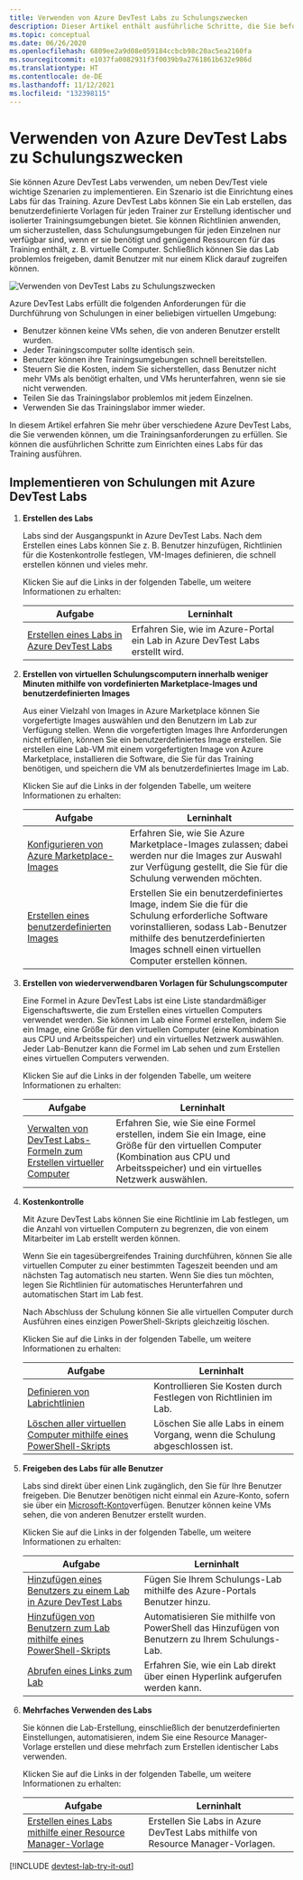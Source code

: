 ```yaml
---
title: Verwenden von Azure DevTest Labs zu Schulungszwecken
description: Dieser Artikel enthält ausführliche Schritte, die Sie befolgen können, um ein Lab für das Training in Azure DevTest Labs einzurichten.
ms.topic: conceptual
ms.date: 06/26/2020
ms.openlocfilehash: 6809ee2a9d08e059184ccbcb98c20ac5ea2160fa
ms.sourcegitcommit: e1037fa0082931f3f0039b9a2761861b632e986d
ms.translationtype: HT
ms.contentlocale: de-DE
ms.lasthandoff: 11/12/2021
ms.locfileid: "132398115"
---
```

# <a name="use-azure-devtest-labs-for-training"></a>Verwenden von Azure DevTest Labs zu Schulungszwecken
Sie können Azure DevTest Labs verwenden, um neben Dev/Test viele wichtige Szenarien zu implementieren. Ein Szenario ist die Einrichtung eines Labs für das Training. Azure DevTest Labs können Sie ein Lab erstellen, das benutzerdefinierte Vorlagen für jeden Trainer zur Erstellung identischer und isolierter Trainingsumgebungen bietet. Sie können Richtlinien anwenden, um sicherzustellen, dass Schulungsumgebungen für jeden Einzelnen nur verfügbar sind, wenn er sie benötigt und genügend Ressourcen für das Training enthält, z. B. virtuelle Computer. Schließlich können Sie das Lab problemlos freigeben, damit Benutzer mit nur einem Klick darauf zugreifen können.

![Verwenden von DevTest Labs zu Schulungszwecken](./media/devtest-lab-training-lab/devtest-lab-training.png)

Azure DevTest Labs erfüllt die folgenden Anforderungen für die Durchführung von Schulungen in einer beliebigen virtuellen Umgebung: 

* Benutzer können keine VMs sehen, die von anderen Benutzer erstellt wurden.
* Jeder Trainingscomputer sollte identisch sein.
* Benutzer können ihre Trainingsumgebungen schnell bereitstellen.
* Steuern Sie die Kosten, indem Sie sicherstellen, dass Benutzer nicht mehr VMs als benötigt erhalten, und VMs herunterfahren, wenn sie sie nicht verwenden.
* Teilen Sie das Trainingslabor problemlos mit jedem Einzelnen.
* Verwenden Sie das Trainingslabor immer wieder.

In diesem Artikel erfahren Sie mehr über verschiedene Azure DevTest Labs, die Sie verwenden können, um die Trainingsanforderungen zu erfüllen. Sie können die ausführlichen Schritte zum Einrichten eines Labs für das Training ausführen.  

## <a name="implementing-training-with-azure-devtest-labs"></a>Implementieren von Schulungen mit Azure DevTest Labs
1. **Erstellen des Labs** 
   
    Labs sind der Ausgangspunkt in Azure DevTest Labs. Nach dem Erstellen eines Labs können Sie z. B. Benutzer hinzufügen, Richtlinien für die Kostenkontrolle festlegen, VM-Images definieren, die schnell erstellen können und vieles mehr.   
   
    Klicken Sie auf die Links in der folgenden Tabelle, um weitere Informationen zu erhalten:
   
   | Aufgabe | Lerninhalt |
   | --- | --- |
   | [Erstellen eines Labs in Azure DevTest Labs](devtest-lab-create-lab.md) |Erfahren Sie, wie im Azure-Portal ein Lab in Azure DevTest Labs erstellt wird. |
2. **Erstellen von virtuellen Schulungscomputern innerhalb weniger Minuten mithilfe von vordefinierten Marketplace-Images und benutzerdefinierten Images** 
   
    Aus einer Vielzahl von Images in Azure Marketplace können Sie vorgefertigte Images auswählen und den Benutzern im Lab zur Verfügung stellen. Wenn die vorgefertigten Images Ihre Anforderungen nicht erfüllen, können Sie ein benutzerdefiniertes Image erstellen. Sie erstellen eine Lab-VM mit einem vorgefertigten Image von Azure Marketplace, installieren die Software, die Sie für das Training benötigen, und speichern die VM als benutzerdefiniertes Image im Lab. 
   
    Klicken Sie auf die Links in der folgenden Tabelle, um weitere Informationen zu erhalten:
   
   | Aufgabe | Lerninhalt |
   | --- | --- |
   | [Konfigurieren von Azure Marketplace-Images](devtest-lab-configure-marketplace-images.md) |Erfahren Sie, wie Sie Azure Marketplace-Images zulassen; dabei werden nur die Images zur Auswahl zur Verfügung gestellt, die Sie für die Schulung verwenden möchten. |
   | [Erstellen eines benutzerdefinierten Images](devtest-lab-create-template.md) |Erstellen Sie ein benutzerdefiniertes Image, indem Sie die für die Schulung erforderliche Software vorinstallieren, sodass Lab-Benutzer mithilfe des benutzerdefinierten Images schnell einen virtuellen Computer erstellen können. |
3. **Erstellen von wiederverwendbaren Vorlagen für Schulungscomputer** 
   
    Eine Formel in Azure DevTest Labs ist eine Liste standardmäßiger Eigenschaftswerte, die zum Erstellen eines virtuellen Computers verwendet werden. Sie können im Lab eine Formel erstellen, indem Sie ein Image, eine Größe für den virtuellen Computer (eine Kombination aus CPU und Arbeitsspeicher) und ein virtuelles Netzwerk auswählen. Jeder Lab-Benutzer kann die Formel im Lab sehen und zum Erstellen eines virtuellen Computers verwenden. 
   
    Klicken Sie auf die Links in der folgenden Tabelle, um weitere Informationen zu erhalten:
   
   | Aufgabe | Lerninhalt |
   | --- | --- |
   | [Verwalten von DevTest Labs-Formeln zum Erstellen virtueller Computer](devtest-lab-manage-formulas.md) |Erfahren Sie, wie Sie eine Formel erstellen, indem Sie ein Image, eine Größe für den virtuellen Computer (Kombination aus CPU und Arbeitsspeicher) und ein virtuelles Netzwerk auswählen. |
4. **Kostenkontrolle**
   
    Mit Azure DevTest Labs können Sie eine Richtlinie im Lab festlegen, um die Anzahl von virtuellen Computern zu begrenzen, die von einem Mitarbeiter im Lab erstellt werden können. 
   
    Wenn Sie ein tagesübergreifendes Training durchführen, können Sie alle virtuellen Computer zu einer bestimmten Tageszeit beenden und am nächsten Tag automatisch neu starten. Wenn Sie dies tun möchten, legen Sie Richtlinien für automatisches Herunterfahren und automatischen Start im Lab fest. 
   
    Nach Abschluss der Schulung können Sie alle virtuellen Computer durch Ausführen eines einzigen PowerShell-Skripts gleichzeitig löschen. 
   
    Klicken Sie auf die Links in der folgenden Tabelle, um weitere Informationen zu erhalten:
   
   | Aufgabe | Lerninhalt |
   | --- | --- |
   | [Definieren von Labrichtlinien](devtest-lab-set-lab-policy.md) |Kontrollieren Sie Kosten durch Festlegen von Richtlinien im Lab. |
   | [Löschen aller virtuellen Computer mithilfe eines PowerShell-Skripts](./devtest-lab-faq.yml) |Löschen Sie alle Labs in einem Vorgang, wenn die Schulung abgeschlossen ist. |
5. **Freigeben des Labs für alle Benutzer**
   
    Labs sind direkt über einen Link zugänglich, den Sie für Ihre Benutzer freigeben. Die Benutzer benötigen nicht einmal ein Azure-Konto, sofern sie über ein [Microsoft-Konto](./devtest-lab-faq.yml)verfügen. Benutzer können keine VMs sehen, die von anderen Benutzer erstellt wurden.  
   
    Klicken Sie auf die Links in der folgenden Tabelle, um weitere Informationen zu erhalten:
   
   | Aufgabe | Lerninhalt |
   | --- | --- |
   | [Hinzufügen eines Benutzers zu einem Lab in Azure DevTest Labs](devtest-lab-add-devtest-user.md) |Fügen Sie Ihrem Schulungs-Lab mithilfe des Azure-Portals Benutzer hinzu. |
   | [Hinzufügen von Benutzern zum Lab mithilfe eines PowerShell-Skripts](devtest-lab-add-devtest-user.md#add-an-external-user-to-a-lab-using-powershell) |Automatisieren Sie mithilfe von PowerShell das Hinzufügen von Benutzern zu Ihrem Schulungs-Lab. |
   | [Abrufen eines Links zum Lab](./devtest-lab-faq.yml) |Erfahren Sie, wie ein Lab direkt über einen Hyperlink aufgerufen werden kann. |
6. **Mehrfaches Verwenden des Labs** 
   
    Sie können die Lab-Erstellung, einschließlich der benutzerdefinierten Einstellungen, automatisieren, indem Sie eine Resource Manager-Vorlage erstellen und diese mehrfach zum Erstellen identischer Labs verwenden. 
   
    Klicken Sie auf die Links in der folgenden Tabelle, um weitere Informationen zu erhalten:
   
   | Aufgabe | Lerninhalt |
   | --- | --- |
   | [Erstellen eines Labs mithilfe einer Resource Manager-Vorlage](./devtest-lab-faq.yml) |Erstellen Sie Labs in Azure DevTest Labs mithilfe von Resource Manager-Vorlagen. |

[!INCLUDE [devtest-lab-try-it-out](../../includes/devtest-lab-try-it-out.md)]
